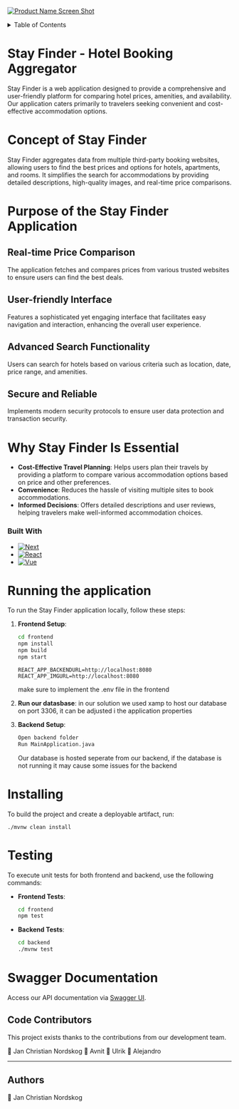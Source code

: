 [![Product Name Screen Shot][product-screenshot]](https://example.com)
<!-- TABLE OF CONTENTS -->
<details>
  <summary>Table of Contents</summary>
  <ol>
    <li><a href="#about-the-project">About The Project</a>
      <ul>
        <li><a href="#concept-of-stay-finder">Concept</a></li>
        <li><a href="#purpose-of-stay-finder">Purpose</a>
          <ul>
            <li><a href="#real-time-price-comparison">Real-time Price Comparison</a></li>
            <li><a href="#user-friendly-interface">User-friendly Interface</a></li>
            <li><a href="#advanced-search-functionality">Advanced Search Functionality</a></li>
            <li><a href="#secure-and-reliable">Secure and Reliable</a></li>
          </ul>
        </li>
        <li><a href="#why-stay-finder-is-essential">Why Stay Finder Is Essential</a></li>
      </ul>
    </li>
    <li><a href="#built-with">Built With</a></li>
    <li><a href="#getting-started">Getting Started</a>
      <ul>
        <li><a href="#running-the-application">Running the Application</a></li>
        <li><a href="#installing">Installation</a></li>
        <li><a href="#testing">Testing</a></li>
      </ul>
    </li>
    <li><a href="#swagger-documentation">Swagger Documentation</a></li>
    <li><a href="#contributing">Contributing</a></li>
    <li><a href="#contact">Contact</a></li>
    <li><a href="#acknowledgments">Acknowledgments</a></li>
  </ol>
</details>


# Stay Finder - Hotel Booking Aggregator

Stay Finder is a web application designed to provide a comprehensive and user-friendly platform for comparing hotel prices, amenities, and availability. Our application caters primarily to travelers seeking convenient and cost-effective accommodation options.

# Concept of Stay Finder

Stay Finder aggregates data from multiple third-party booking websites, allowing users to find the best prices and options for hotels, apartments, and rooms. It simplifies the search for accommodations by providing detailed descriptions, high-quality images, and real-time price comparisons.

# Purpose of the Stay Finder Application

## Real-time Price Comparison

The application fetches and compares prices from various trusted websites to ensure users can find the best deals.

## User-friendly Interface

Features a sophisticated yet engaging interface that facilitates easy navigation and interaction, enhancing the overall user experience.

## Advanced Search Functionality

Users can search for hotels based on various criteria such as location, date, price range, and amenities.

## Secure and Reliable

Implements modern security protocols to ensure user data protection and transaction security.

# Why Stay Finder Is Essential

- **Cost-Effective Travel Planning**: Helps users plan their travels by providing a platform to compare various accommodation options based on price and other preferences.
- **Convenience**: Reduces the hassle of visiting multiple sites to book accommodations.
- **Informed Decisions**: Offers detailed descriptions and user reviews, helping travelers make well-informed accommodation choices.

### Built With

- [![Next][Next.js]][Next-url]
- [![React][React.js]][React-url]
- [![Vue][Vue.js]][Vue-url]

# Running the application

To run the Stay Finder application locally, follow these steps:

1. **Frontend Setup**:

   ```bash
   cd frontend
   npm install
   npm build
   npm start
   ```

    ```
   REACT_APP_BACKENDURL=http://localhost:8080
   REACT_APP_IMGURL=http://localhost:8080
   ```

   make sure to implement the .env file in the frontend

2. **Run our datasbase**:
  in our solution we used xamp to host our database on port 3306, it can be adjusted i the application properties

3. **Backend Setup**:
   ```bash
   Open backend folder
   Run MainApplication.java
   ```
   Our database is hosted seperate from our backend, if the database is not running it may cause some issues for the backend

# Installing

To build the project and create a deployable artifact, run:

    ./mvnw clean install

# Testing

To execute unit tests for both frontend and backend, use the following commands:

- **Frontend Tests**:

  ```bash
  cd frontend
  npm test
  ```

- **Backend Tests**:
  ```bash
  cd backend
  ./mvnw test
  ```



# Swagger Documentation

Access our API documentation via [Swagger UI](http://localhost:8080/swagger-ui/index.html#/).


## Code Contributors

This project exists thanks to the contributions from our development team.

👤 Jan Christian Nordskog
👤 Avnit
👤 Ulrik
👤 Alejandro

---

## Authors

👤 Jan Christian Nordskog

<!-- MARKDOWN LINKS & IMAGES -->
<!-- https://www.markdownguide.org/basic-syntax/#reference-style-links -->

[contributors-shield]: https://img.shields.io/github/contributors/github_username/repo_name.svg?style=for-the-badge
[contributors-url]: https://github.com/github_username/repo_name/graphs/contributors
[forks-shield]: https://img.shields.io/github/forks/github_username/repo_name.svg?style=for-the-badge
[forks-url]: https://github.com/github_username/repo_name/network/members
[stars-shield]: https://img.shields.io/github/stars/github_username/repo_name.svg?style=for-the-badge
[stars-url]: https://github.com/github_username/repo_name/stargazers
[issues-shield]: https://img.shields.io/github/issues/github_username/repo_name.svg?style=for-the-badge
[issues-url]: https://github.com/github_username/repo_name/issues
[license-shield]: https://img.shields.io/github/license/github_username/repo_name.svg?style=for-the-badge
[license-url]: https://github.com/github_username/repo_name/blob/master/LICENSE.txt
[linkedin-shield]: https://img.shields.io/badge/-LinkedIn-black.svg?style=for-the-badge&logo=linkedin&colorB=555
[linkedin-url]: https://linkedin.com/in/linkedin_username
[product-screenshot]: https://i.imgur.com/Xe6Vd8r.png
[Next.js]: https://img.shields.io/badge/Spring-6DB33F?style=for-the-badge&logo=spring&logoColor=white
[Next-url]: https://spring.io/
[React.js]: https://img.shields.io/badge/React-20232A?style=for-the-badge&logo=react&logoColor=61DAFB
[React-url]: https://reactjs.org/
[Vue.js]: https://img.shields.io/badge/MySQL-00000F?style=for-the-badge&logo=mysql&logoColor=white
[Vue-url]: https://www.mysql.com/

